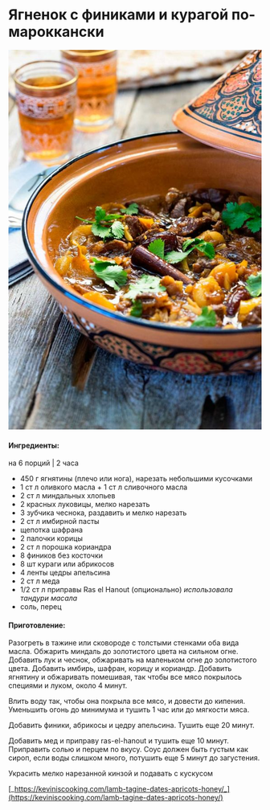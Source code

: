 ﻿---
image: ../pics/6a3caf39d0fe465ca89976437c010e4f.jpg
---
# Ягненок с финиками и курагой по-мароккански

![](../pics/6a3caf39d0fe465ca89976437c010e4f.jpg)

#### Ингредиенты:

на 6 порций \| 2 часа

* 450 г ягнятины \(плечо или нога\),  нарезать небольшими кусочками
* 1 ст л оливкого масла + 1 ст л сливочного масла
* 2 ст л миндальных хлопьев
* 2 красных луковицы, мелко нарезать
* 3 зубчика чеснока, раздавить и мелко нарезать
* 2 ст л имбирной пасты
* щепотка шафрана
* 2 палочки корицы
* 2 ст л порошка кориандра
* 8 фиников без косточки
* 8 шт кураги или абрикосов
* 4 ленты цедры апельсина
* 2 ст л меда
* 1/2 ст л приправы Ras el Hanout \(опционально\) _использовала тандури масала_
* соль, перец

#### Приготовление:

Разогреть в тажине или сковороде с толстыми стенками оба вида масла. Обжарить миндаль до золотистого цвета на сильном огне. Добавить лук и чеснок, обжаривать на маленьком огне до золотистого цвета. Добавить имбирь, шафран, корицу и кориандр. Добавить ягнятину и обжаривать помешивая, так чтобы все мясо покрылось специями и луком, около 4 минут.

Влить воду так, чтобы она покрыла все мясо, и довести до кипения. Уменьшить огонь до минимума и тушить 1 час или до мягкости мяса.

Добавить финики, абрикосы и цедру апельсина. Тушить еще 20 минут.

Добавить мед и приправу ras-el-hanout и тушить еще 10 минут. Приправить солью и перцем по вкусу. Соус должен быть густым как сироп, если воды слишком много, потушить еще 5 минут до загустения.

Украсить мелко нарезанной кинзой и подавать с кускусом

[_https://keviniscooking.com/lamb-tagine-dates-apricots-honey/_](https://keviniscooking.com/lamb-tagine-dates-apricots-honey/)

